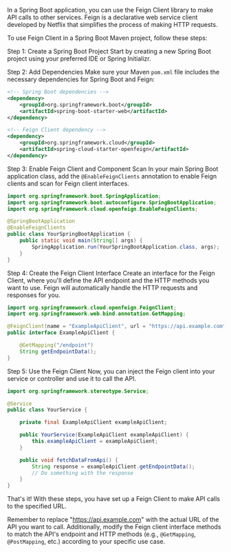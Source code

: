 In a Spring Boot application, you can use the Feign Client library to make API calls to other services. Feign is a declarative web service client developed by Netflix that simplifies the process of making HTTP requests.

To use Feign Client in a Spring Boot Maven project, follow these steps:

Step 1: Create a Spring Boot Project
Start by creating a new Spring Boot project using your preferred IDE or Spring Initializr.

Step 2: Add Dependencies
Make sure your Maven `pom.xml` file includes the necessary dependencies for Spring Boot and Feign:

```xml
<!-- Spring Boot dependencies -->
<dependency>
    <groupId>org.springframework.boot</groupId>
    <artifactId>spring-boot-starter-web</artifactId>
</dependency>

<!-- Feign Client dependency -->
<dependency>
    <groupId>org.springframework.cloud</groupId>
    <artifactId>spring-cloud-starter-openfeign</artifactId>
</dependency>
```

Step 3: Enable Feign Client and Component Scan
In your main Spring Boot application class, add the `@EnableFeignClients` annotation to enable Feign clients and scan for Feign client interfaces.

```java
import org.springframework.boot.SpringApplication;
import org.springframework.boot.autoconfigure.SpringBootApplication;
import org.springframework.cloud.openfeign.EnableFeignClients;

@SpringBootApplication
@EnableFeignClients
public class YourSpringBootApplication {
    public static void main(String[] args) {
        SpringApplication.run(YourSpringBootApplication.class, args);
    }
}
```

Step 4: Create the Feign Client Interface
Create an interface for the Feign Client, where you'll define the API endpoint and the HTTP methods you want to use. Feign will automatically handle the HTTP requests and responses for you.

```java
import org.springframework.cloud.openfeign.FeignClient;
import org.springframework.web.bind.annotation.GetMapping;

@FeignClient(name = "ExampleApiClient", url = "https://api.example.com")
public interface ExampleApiClient {

    @GetMapping("/endpoint")
    String getEndpointData();
}
```

Step 5: Use the Feign Client
Now, you can inject the Feign client into your service or controller and use it to call the API.

```java
import org.springframework.stereotype.Service;

@Service
public class YourService {

    private final ExampleApiClient exampleApiClient;

    public YourService(ExampleApiClient exampleApiClient) {
        this.exampleApiClient = exampleApiClient;
    }

    public void fetchDataFromApi() {
        String response = exampleApiClient.getEndpointData();
        // Do something with the response
    }
}
```

That's it! With these steps, you have set up a Feign Client to make API calls to the specified URL.

Remember to replace "https://api.example.com" with the actual URL of the API you want to call. Additionally, modify the Feign client interface methods to match the API's endpoint and HTTP methods (e.g., `@GetMapping`, `@PostMapping`, etc.) according to your specific use case.
